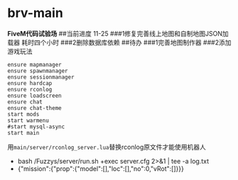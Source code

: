 # brv-main
**FiveM代码试验场**
##当前进度 11-25
###1修复完善线上地图和自制地图JSON加载器 耗时四个小时
###2删除数据库依赖
##待办
###1完善地图制作器
###2添加游戏玩法
```
ensure mapmanager
ensure spawnmanager
ensure sessionmanager
ensure hardcap
ensure rconlog
ensure loadscreen
ensure chat
ensure chat-theme
start mods
start warmenu
#start mysql-async
start main
```
<!-- 学习使用README！？ -->
用`main/server/rconlog_server.lua`替换rconlog原文件才能使用机器人
- bash /Fuzzys/server/run.sh +exec server.cfg 2>&1 | tee -a log.txt
- {"mission":{"prop":{"model":[],"loc":[],"no":0,"vRot":[]}}}